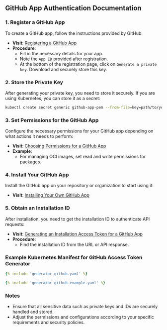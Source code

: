 ## GitHub App Authentication Documentation

### 1. Register a GitHub App
To create a GitHub app, follow the instructions provided by GitHub:

- **Visit**: [Registering a GitHub App](https://docs.github.com/en/apps/creating-github-apps/registering-a-github-app/registering-a-github-app#registering-a-github-app)
- **Procedure**:
  - Fill in the necessary details for your app.
  - Note the `App ID` provided after registration.
  - At the bottom of the registration page, click on `Generate a private key`. Download and securely store this key.

### 2. Store the Private Key
After generating your private key, you need to store it securely. If you are using Kubernetes, you can store it as a secret:

```bash
kubectl create secret generic github-app-pem --from-file=key=path/to/your/private-key.pem
```

### 3. Set Permissions for the GitHub App
Configure the necessary permissions for your GitHub app depending on what actions it needs to perform:

- **Visit**: [Choosing Permissions for a GitHub App](https://docs.github.com/en/apps/creating-github-apps/registering-a-github-app/choosing-permissions-for-a-github-app#choosing-permissions-for-rest-api-access)
- **Example**:
  - For managing OCI images, set read and write permissions for packages.

### 4. Install Your GitHub App
Install the GitHub app on your repository or organization to start using it:

- **Visit**: [Installing Your Own GitHub App](https://docs.github.com/en/apps/using-github-apps/installing-your-own-github-app)

### 5. Obtain an Installation ID
After installation, you need to get the installation ID to authenticate API requests:

- **Visit**: [Generating an Installation Access Token for a GitHub App](https://docs.github.com/en/apps/creating-github-apps/authenticating-with-a-github-app/generating-an-installation-access-token-for-a-github-app#generating-an-installation-access-token)
- **Procedure**:
  - Find the installation ID from the URL or API response.

### Example Kubernetes Manifest for GitHub Access Token Generator

```yaml
{% include 'generator-github.yaml' %}
```

```yaml
{% include 'generator-github-example.yaml' %}
```

### Notes
- Ensure that all sensitive data such as private keys and IDs are securely handled and stored.
- Adjust the permissions and configurations according to your specific requirements and security policies.
